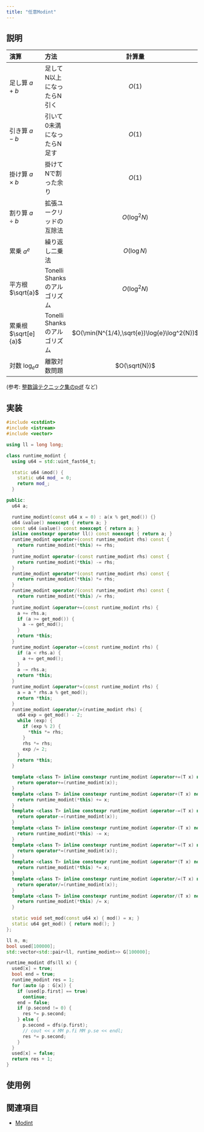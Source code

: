 ```yaml
---
title: "任意Modint"
---
```


## 説明

| 演算                   | 方法                          | 計算量                      |
| :--------------------  | :---------------------------- | :-------------------------: |
| 足し算   $a + b$       | 足してN以上になったらN引く    | $O(1)$            |
| 引き算   $a - b$       | 引いて0未満になったらN足す    | $O(1)$            |
| 掛け算   $a \times b$  | 掛けてNで割った余り           | $O(1)$            |
| 割り算   $a \div b$    | 拡張ユークリッドの互除法      | $O(\log^2 N)$   |
| 累乗     $a ^ e$       | 繰り返し二乗法                | $O(\log N)$       |
| 平方根   $\sqrt{a}$    | Tonelli Shanksのアルゴリズム  | $O(\log^2 N)$   |
| 累乗根   $\sqrt[e]{a}$ | Tonelli Shanksのアルゴリズム     | $O(\min(N^{1/4},\sqrt{e})\log{e}\log^2{N})$     |
| 対数     $\log_e{a}$   | 離散対数問題            | $O(\sqrt{N})$     |

(参考: [整数論テクニック集のpdf](https://kirika-comp.hatenablog.com/entry/2018/03/12/210446) など)

## 実装

```cpp
#include <cstdint>
#include <istream>
#include <vector>

using ll = long long;

class runtime_modint {
  using u64 = std::uint_fast64_t;

  static u64 &mod() {
    static u64 mod_ = 0;
    return mod_;
  }

public:
  u64 a;

  runtime_modint(const u64 x = 0) : a(x % get_mod()) {}
  u64 &value() noexcept { return a; }
  const u64 &value() const noexcept { return a; }
  inline constexpr operator ll() const noexcept { return a; }
  runtime_modint operator+(const runtime_modint rhs) const {
    return runtime_modint(*this) += rhs;
  }
  runtime_modint operator-(const runtime_modint rhs) const {
    return runtime_modint(*this) -= rhs;
  }
  runtime_modint operator*(const runtime_modint rhs) const {
    return runtime_modint(*this) *= rhs;
  }
  runtime_modint operator/(const runtime_modint rhs) const {
    return runtime_modint(*this) /= rhs;
  }
  runtime_modint &operator+=(const runtime_modint rhs) {
    a += rhs.a;
    if (a >= get_mod()) {
      a -= get_mod();
    }
    return *this;
  }
  runtime_modint &operator-=(const runtime_modint rhs) {
    if (a < rhs.a) {
      a += get_mod();
    }
    a -= rhs.a;
    return *this;
  }
  runtime_modint &operator*=(const runtime_modint rhs) {
    a = a * rhs.a % get_mod();
    return *this;
  }
  runtime_modint &operator/=(runtime_modint rhs) {
    u64 exp = get_mod() - 2;
    while (exp) {
      if (exp % 2) {
        *this *= rhs;
      }
      rhs *= rhs;
      exp /= 2;
    }
    return *this;
  }

  template <class T> inline constexpr runtime_modint &operator+=(T x) noexcept {
    return operator+=(runtime_modint(x));
  }
  template <class T> inline constexpr runtime_modint &operator+(T x) noexcept {
    return runtime_modint(*this) += x;
  }
  template <class T> inline constexpr runtime_modint &operator-=(T x) noexcept {
    return operator-=(runtime_modint(x));
  }
  template <class T> inline constexpr runtime_modint &operator-(T x) noexcept {
    return runtime_modint(*this) -= x;
  }
  template <class T> inline constexpr runtime_modint &operator*=(T x) noexcept {
    return operator*=(runtime_modint(x));
  }
  template <class T> inline constexpr runtime_modint &operator*(T x) noexcept {
    return runtime_modint(*this) *= x;
  }
  template <class T> inline constexpr runtime_modint &operator/=(T x) noexcept {
    return operator/=(runtime_modint(x));
  }
  template <class T> inline constexpr runtime_modint &operator/(T x) noexcept {
    return runtime_modint(*this) /= x;
  }

  static void set_mod(const u64 x) { mod() = x; }
  static u64 get_mod() { return mod(); }
};

ll n, m;
bool used[100000];
std::vector<std::pair<ll, runtime_modint>> G[100000];

runtime_modint dfs(ll x) {
  used[x] = true;
  bool end = true;
  runtime_modint res = 1;
  for (auto &p : G[x]) {
    if (used[p.first] == true)
      continue;
    end = false;
    if (p.second != 0) {
      res *= p.second;
    } else {
      p.second = dfs(p.first);
      // cout << x MM p.fi MM p.se << endl;
      res *= p.second;
    }
  }
  used[x] = false;
  return res + 1;
}
```

## 使用例

## 関連項目
- [Modint](./modint)
